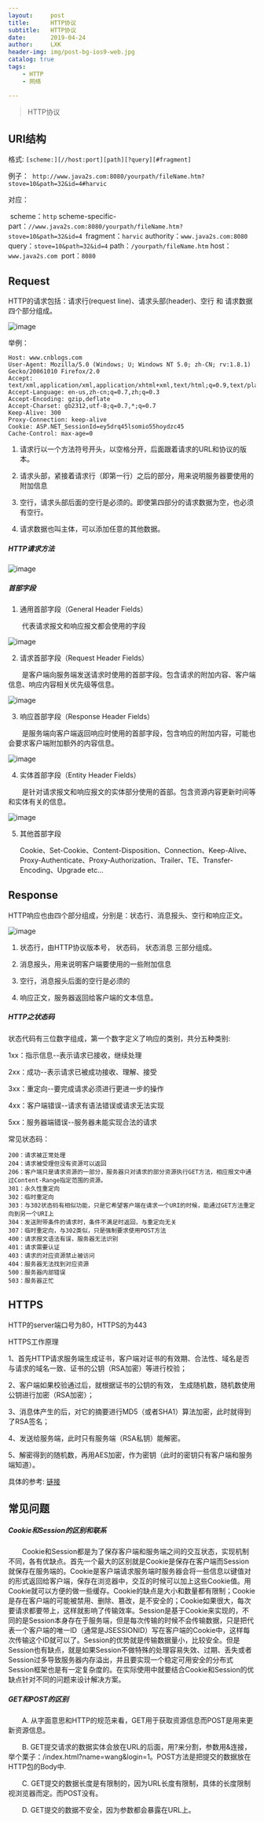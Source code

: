 ```yaml
---
layout:     post
title:      HTTP协议
subtitle:   HTTP协议
date:       2019-04-24
author:     LXK
header-img: img/post-bg-ios9-web.jpg
catalog: true
tags:
    - HTTP
    - 网络

---
```


> HTTP协议

## URI结构

格式:   ```[scheme:][//host:port][path][?query][#fragment]```

例子：``` http://www.java2s.com:8080/yourpath/fileName.htm?stove=10&path=32&id=4#harvic```

对应：

​	scheme：`http`
​	scheme-specific-part：`//www.java2s.com:8080/yourpath/fileName.htm?stove=10&path=32&id=4 `
​	fragment：`harvic`
​	authority：`www.java2s.com:8080`
​	query：`stove=10&path=32&id=4`
​	path：`/yourpath/fileName.htm`
​	host：`www.java2s.com`
​	port：`8080`

## Request

HTTP的请求包括：请求行(request line)、请求头部(header)、空行 和 请求数据 四个部分组成。

![image](https://raw.githubusercontent.com/liuxiaokaiA/liuxiaokaia.github.io/master/img/http.png)

举例：

```GET /wxisme HTTP/1.1  
Host: www.cnblogs.com 
User-Agent: Mozilla/5.0 (Windows; U; Windows NT 5.0; zh-CN; rv:1.8.1) Gecko/20061010 Firefox/2.0  
Accept: text/xml,application/xml,application/xhtml+xml,text/html;q=0.9,text/plain;q=0.8,image/png,*/*;q=0.5  
Accept-Language: en-us,zh-cn;q=0.7,zh;q=0.3  
Accept-Encoding: gzip,deflate  
Accept-Charset: gb2312,utf-8;q=0.7,*;q=0.7  
Keep-Alive: 300  
Proxy-Connection: keep-alive  
Cookie: ASP.NET_SessionId=ey5drq45lsomio55hoydzc45
Cache-Control: max-age=0
```

1. 请求行以一个方法符号开头，以空格分开，后面跟着请求的URL和协议的版本。

2. 请求头部，紧接着请求行（即第一行）之后的部分，用来说明服务器要使用的附加信息
3. 空行，请求头部后面的空行是必须的。即使第四部分的请求数据为空，也必须有空行。

4. 请求数据也叫主体，可以添加任意的其他数据。

##### HTTP请求方法

![image](https://raw.githubusercontent.com/liuxiaokaiA/liuxiaokaia.github.io/master/img/http2.png)

##### 首部字段

1. 通用首部字段（General Header Fields）

　　代表请求报文和响应报文都会使用的字段

![image](https://raw.githubusercontent.com/liuxiaokaiA/liuxiaokaia.github.io/master/img/http3.png)

2. 请求首部字段（Request Header Fields）

　　是客户端向服务端发送请求时使用的首部字段。包含请求的附加内容、客户端信息、响应内容相关优先级等信息。

![image](https://raw.githubusercontent.com/liuxiaokaiA/liuxiaokaia.github.io/master/img/http4.png)

3. 响应首部字段（Response Header Fields）

　　是服务端向客户端返回响应时使用的首部字段，包含响应的附加内容，可能也会要求客户端附加额外的内容信息。

![image](https://raw.githubusercontent.com/liuxiaokaiA/liuxiaokaia.github.io/master/img/http5.png)

4. 实体首部字段（Entity Header Fields）

　　是针对请求报文和响应报文的实体部分使用的首部。包含资源内容更新时间等和实体有关的信息。

![image](https://raw.githubusercontent.com/liuxiaokaiA/liuxiaokaia.github.io/master/img/http6.png)

5. 其他首部字段

   Cookie、Set-Cookie、Content-Disposition、Connection、Keep-Alive、Proxy-Authenticate、Proxy-Authorization、Trailer、TE、Transfer-Encoding、Upgrade etc...

   

## Response

HTTP响应也由四个部分组成，分别是：状态行、消息报头、空行和响应正文。

![image](https://raw.githubusercontent.com/liuxiaokaiA/liuxiaokaia.github.io/master/img/http1.png)

1. 状态行，由HTTP协议版本号， 状态码， 状态消息 三部分组成。

2. 消息报头，用来说明客户端要使用的一些附加信息

3. 空行，消息报头后面的空行是必须的

4. 响应正文，服务器返回给客户端的文本信息。

##### HTTP之状态码

状态代码有三位数字组成，第一个数字定义了响应的类别，共分五种类别:

1xx：指示信息--表示请求已接收，继续处理

2xx：成功--表示请求已被成功接收、理解、接受

3xx：重定向--要完成请求必须进行更进一步的操作

4xx：客户端错误--请求有语法错误或请求无法实现

5xx：服务器端错误--服务器未能实现合法的请求

常见状态码：

```
200：请求被正常处理
204：请求被受理但没有资源可以返回
206：客户端只是请求资源的一部分，服务器只对请求的部分资源执行GET方法，相应报文中通过Content-Range指定范围的资源。
301：永久性重定向
302：临时重定向
303：与302状态码有相似功能，只是它希望客户端在请求一个URI的时候，能通过GET方法重定向到另一个URI上
304：发送附带条件的请求时，条件不满足时返回，与重定向无关
307：临时重定向，与302类似，只是强制要求使用POST方法
400：请求报文语法有误，服务器无法识别
401：请求需要认证
403：请求的对应资源禁止被访问
404：服务器无法找到对应资源
500：服务器内部错误
503：服务器正忙
```

## HTTPS

HTTP的server端口号为80，HTTPS的为443

HTTPS工作原理

1、首先HTTP请求服务端生成证书，客户端对证书的有效期、合法性、域名是否与请求的域名一致、证书的公钥（RSA加密）等进行校验；

2、客户端如果校验通过后，就根据证书的公钥的有效， 生成随机数，随机数使用公钥进行加密（RSA加密）；

3、消息体产生的后，对它的摘要进行MD5（或者SHA1）算法加密，此时就得到了RSA签名；

4、发送给服务端，此时只有服务端（RSA私钥）能解密。

5、解密得到的随机数，再用AES加密，作为密钥（此时的密钥只有客户端和服务端知道）。

具体的参考: [链接](http://blog.csdn.net/sean_cd/article/details/6966130)

## 常见问题

##### **Cookie和Session的区别和联系**

　　Cookie和Session都是为了保存客户端和服务端之间的交互状态，实现机制不同，各有优缺点。首先一个最大的区别就是Cookie是保存在客户端而Session就保存在服务端的。Cookie是客户端请求服务端时服务器会将一些信息以键值对的形式返回给客户端，保存在浏览器中，交互的时候可以加上这些Cookie值。用Cookie就可以方便的做一些缓存。Cookie的缺点是大小和数量都有限制；Cookie是存在客户端的可能被禁用、删除、篡改，是不安全的；Cookie如果很大，每次要请求都要带上，这样就影响了传输效率。Session是基于Cookie来实现的，不同的是Session本身存在于服务端，但是每次传输的时候不会传输数据，只是把代表一个客户端的唯一ID（通常是JSESSIONID）写在客户端的Cookie中，这样每次传输这个ID就可以了。Session的优势就是传输数据量小，比较安全。但是Session也有缺点，就是如果Session不做特殊的处理容易失效、过期、丢失或者Session过多导致服务器内存溢出，并且要实现一个稳定可用安全的分布式Session框架也是有一定复杂度的。在实际使用中就要结合Cookie和Session的优缺点针对不同的问题来设计解决方案。

##### **GET和POST的区别**

　　A. 从字面意思和HTTP的规范来看，GET用于获取资源信息而POST是用来更新资源信息。

　　B. GET提交请求的数据实体会放在URL的后面，用?来分割，参数用&连接，举个栗子：/index.html?name=wang&login=1。POST方法是把提交的数据放在HTTP包的Body中.

　　C. GET提交的数据长度是有限制的，因为URL长度有限制，具体的长度限制视浏览器而定。而POST没有。

　　D. GET提交的数据不安全，因为参数都会暴露在URL上。